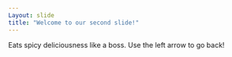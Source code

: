 ```yaml
---
Layout: slide
title: "Welcome to our second slide!"
---
```

Eats spicy deliciousness like a boss.
Use the left arrow to go back!
